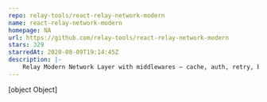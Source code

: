 ```yaml
---
repo: relay-tools/react-relay-network-modern
name: react-relay-network-modern
homepage: NA
url: https://github.com/relay-tools/react-relay-network-modern
stars: 329
starredAt: 2020-08-09T19:14:45Z
description: |-
    Relay Modern Network Layer with middlewares — cache, auth, retry, batch, logger, SSR
---
```


[object Object]
